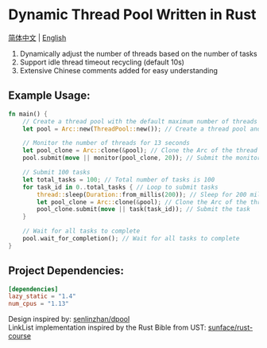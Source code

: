 # Dynamic Thread Pool Written in Rust

[简体中文](README.md) | [English](README.en.md)

1. Dynamically adjust the number of threads based on the number of tasks
2. Support idle thread timeout recycling (default 10s)
3. Extensive Chinese comments added for easy understanding

## Example Usage:

```rust
fn main() {
    // Create a thread pool with the default maximum number of threads supported by the hardware
    let pool = Arc::new(ThreadPool::new()); // Create a thread pool and use Arc for reference counting

    // Monitor the number of threads for 13 seconds
    let pool_clone = Arc::clone(&pool); // Clone the Arc of the thread pool
    pool.submit(move || monitor(pool_clone, 20)); // Submit the monitoring task

    // Submit 100 tasks
    let total_tasks = 100; // Total number of tasks is 100
    for task_id in 0..total_tasks { // Loop to submit tasks
        thread::sleep(Duration::from_millis(200)); // Sleep for 200 milliseconds after submitting each task
        let pool_clone = Arc::clone(&pool); // Clone the Arc of the thread pool
        pool_clone.submit(move || task(task_id)); // Submit the task
    }

    // Wait for all tasks to complete
    pool.wait_for_completion(); // Wait for all tasks to complete
}
```

## Project Dependencies:

```toml
[dependencies]
lazy_static = "1.4"
num_cpus = "1.13"
```

Design inspired by: [senlinzhan/dpool](https://github.com/senlinzhan/dpool)  
LinkList implementation inspired by the Rust Bible from UST: [sunface/rust-course](https://github.com/sunface/rust-course)
